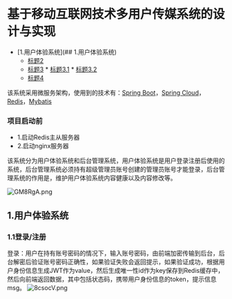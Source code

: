 # 基于移动互联网技术多用户传媒系统的设计与实现

* [1.用户体验系统](## 1.用户体验系统)
  * [标题2](#标题2)
  * [标题3](#标题3)
        * [标题3.1](#标题3.1)
        * [标题3.2](#标题3.2)
  * [标题4](#标题4)

该系统采用微服务架构，使用到的技术有：[Spring Boot](https://spring.io/)，[Spring Cloud](https://spring.io/)，[Redis](https://redis.io/)，[Mybatis](https://blog.mybatis.org/)

### 项目启动前
- 1.启动Redis主从服务器
- 2.启动nginx服务器

该系统分为用户体验系统和后台管理系统，用户体验系统是用户登录注册后使用的系统，后台管理系统必须持有超级管理员账号创建的管理员账号才能登录，后台管理系统的作用是，维护用户体验系统内容健康以及内容修改等。

![GM8RgA.png](https://s1.ax1x.com/2020/03/31/GM8RgA.png)

## 1.用户体验系统
### 1.1登录/注册
登录：用户在持有账号密码的情况下，输入账号密码，由前端加密传输到后台，后台解密后验证账号密码正确性，如果验证失败会返回提示，如果验证成功，根据用户身份信息生成JWT作为value，然后生成唯一性id作为key保存到Redis缓存中，然后向前端返回数据，其中包括状态码，携带用户身份信息的token，提示信息msg。
![8csocV.png](https://s1.ax1x.com/2020/03/20/8csocV.png)



